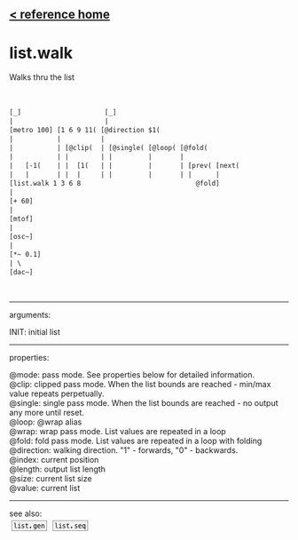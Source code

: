 [< reference home](ceammc_lib.html)
---

# list.walk


Walks thru the list

```


[_]                     [_]
|                       |
[metro 100] [1 6 9 11( [@direction $1(
|           |          |
|           | [@clip(  | [@single( [@loop( [@fold(
|           | |        | |         |       |
|   [-1(    | |  [1(   | |         |       | [prev( [next(
|   |       | |  |     | |         |       | |      |
[list.walk 1 3 6 8                             @fold]
|
[+ 60]
|
[mtof]
|
[osc~]
|
[*~ 0.1]
| \
[dac~]

            
```

---
arguments:

INIT: initial list<br>

---
properties:

@mode: pass
            mode. See properties below for detailed information.<br>
@clip: clipped pass mode. When the list bounds are reached
            - min/max value repeats perpetually.<br>
@single: single pass mode. When the list bounds are
            reached - no output any more until reset.<br>
@loop: @wrap alias<br>
@wrap: wrap pass mode. List values are repeated in a
            loop<br>
@fold: fold pass mode. List values are repeated in a loop
            with folding<br>
@direction: walking direction. &#34;1&#34; -
            forwards, &#34;0&#34; - backwards.<br>
@index: current
            position<br>
@length: output list
            length<br>
@size: current list
            size<br>
@value: current list<br>

---
see also:<br>
[![list.gen](img/object_list.gen.png)](list.gen.html)
[![list.seq](img/object_list.seq.png)](list.seq.html)
